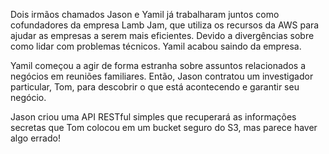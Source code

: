Dois irmãos chamados Jason e Yamil já trabalharam juntos como cofundadores da empresa Lamb Jam, que utiliza os recursos da AWS para ajudar as empresas a serem mais eficientes. Devido a divergências sobre como lidar com problemas técnicos. Yamil acabou saindo da empresa.

Yamil começou a agir de forma estranha sobre assuntos relacionados a negócios em reuniões familiares. Então, Jason contratou um investigador particular, Tom, para descobrir o que está acontecendo e garantir seu negócio.

Jason criou uma API RESTful simples que recuperará as informações secretas que Tom colocou em um bucket seguro do S3, mas parece haver algo errado!
